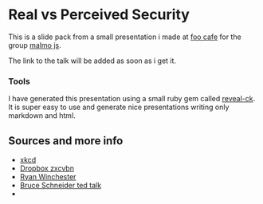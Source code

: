 # Real vs Perceived Security

This is a slide pack from a small presentation i made at [foo cafe](http://www.foocafe.org/) for the group [malmo js](http://malmojs.com/).

The link to the talk will be added as soon as i get it.

### Tools

I have generated this presentation using a small ruby gem called [reveal-ck](https://github.com/jedcn/reveal-ck). It is super easy to use and generate nice presentations writing only markdown and html.

## Sources and more info

* [xkcd](http://xkcd.com/936/)
* [Dropbox zxcvbn](https://github.com/dropbox/zxcvbn)
* [Ryan Winchester](http://ryanwinchester.ca/post/stop-forcing-your-arbitrary-password-rules-on-me)
* [Bruce Schneider ted talk](https://www.ted.com/talks/bruce_schneier?language=en)
* 
